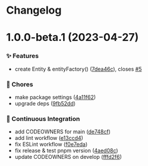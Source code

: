 # Changelog

# 1.0.0-beta.1 (2023-04-27)


### ✨ Features

* create Entity & entityFactory() ([7dea46c](https://github.com/ArchiTower/repository/commit/7dea46c)), closes [#5](https://github.com/ArchiTower/repository/issues/5)


### 🎫 Chores

* make package settings ([4a11f62](https://github.com/ArchiTower/repository/commit/4a11f62))
* upgrade deps ([9fb52dd](https://github.com/ArchiTower/repository/commit/9fb52dd))


### 🔧 Continuous Integration

* add CODEOWNERS for main ([de748cf](https://github.com/ArchiTower/repository/commit/de748cf))
* add lint workflow ([e13ccd4](https://github.com/ArchiTower/repository/commit/e13ccd4))
* fix ESLint workflow ([f0e7eda](https://github.com/ArchiTower/repository/commit/f0e7eda))
* fix release & test pnpm version ([4aed08c](https://github.com/ArchiTower/repository/commit/4aed08c))
* update CODEOWNERS on develop ([fffd2f6](https://github.com/ArchiTower/repository/commit/fffd2f6))

